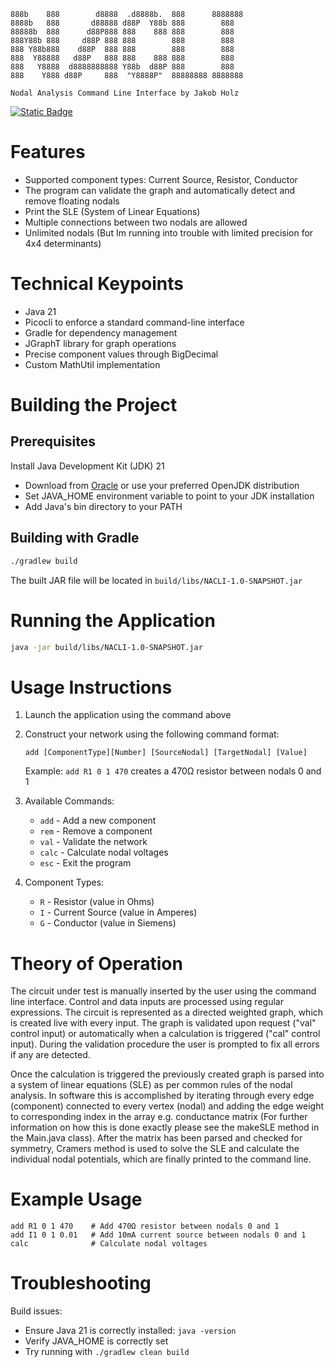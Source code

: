     888b    888        d8888  .d8888b.  888      8888888 
    8888b   888       d88888 d88P  Y88b 888        888   
    88888b  888      d88P888 888    888 888        888   
    888Y88b 888     d88P 888 888        888        888   
    888 Y88b888    d88P  888 888        888        888   
    888  Y88888   d88P   888 888    888 888        888   
    888   Y8888  d8888888888 Y88b  d88P 888        888   
    888    Y888 d88P     888  "Y8888P"  88888888 8888888 
    
    Nodal Analysis Command Line Interface by Jakob Holz 

[![Static Badge](https://img.shields.io/badge/GitHub-NACLI-2ea44f?style=flat&logo=github)](https://github.com/Jajaho/NACLI)


# Features
- Supported component types: Current Source, Resistor, Conductor
- The program can validate the graph and automatically detect and remove floating nodals
- Print the SLE (System of Linear Equations)
- Multiple connections between two nodals are allowed
- Unlimited nodals (But Im running into trouble with limited precision for 4x4 determinants)

# Technical Keypoints
- Java 21
- Picocli to enforce a standard command-line interface
- Gradle for dependency management
- JGraphT library for graph operations
- Precise component values through BigDecimal
- Custom MathUtil implementation

# Building the Project

## Prerequisites
Install Java Development Kit (JDK) 21
- Download from [Oracle](https://www.oracle.com/java/technologies/downloads/#java21) or use your preferred OpenJDK distribution
- Set JAVA_HOME environment variable to point to your JDK installation
- Add Java's bin directory to your PATH

## Building with Gradle
```bash
./gradlew build
```

The built JAR file will be located in `build/libs/NACLI-1.0-SNAPSHOT.jar`

# Running the Application

```bash
java -jar build/libs/NACLI-1.0-SNAPSHOT.jar
```

# Usage Instructions
1. Launch the application using the command above
2. Construct your network using the following command format:
   ```
   add [ComponentType][Number] [SourceNodal] [TargetNodal] [Value]
   ```
   Example: `add R1 0 1 470` creates a 470Ω resistor between nodals 0 and 1

3. Available Commands:
   - `add` - Add a new component
   - `rem` - Remove a component
   - `val` - Validate the network
   - `calc` - Calculate nodal voltages
   - `esc` - Exit the program

4. Component Types:
   - `R` - Resistor (value in Ohms)
   - `I` - Current Source (value in Amperes)
   - `G` - Conductor (value in Siemens)

# Theory of Operation
The circuit under test is manually inserted by the user using the command line interface. Control and data inputs are 
processed using regular expressions. The circuit is represented as a directed weighted graph, which is created live with
every input. The graph is validated upon request ("val" control input) or automatically when a calculation
is triggered ("cal" control input). During the validation procedure the user is prompted to fix all errors if any are detected.

Once the calculation is triggered the previously created graph is parsed into a system of linear equations (SLE) as per 
common rules of the nodal analysis. In software this is accomplished by iterating through every edge (component) connected
to every vertex (nodal) and adding the edge weight to corresponding index in the array e.g. conductance matrix (For further 
information on how this is done exactly please see the makeSLE method in the Main.java class). After the matrix has been
parsed and checked for symmetry, Cramers method is used to solve the SLE and calculate the individual nodal potentials, 
which are finally printed to the command line.

# Example Usage
```
add R1 0 1 470    # Add 470Ω resistor between nodals 0 and 1
add I1 0 1 0.01   # Add 10mA current source between nodals 0 and 1
calc              # Calculate nodal voltages
```

# Troubleshooting
Build issues:
   - Ensure Java 21 is correctly installed: `java -version`
   - Verify JAVA_HOME is correctly set
   - Try running with `./gradlew clean build`
